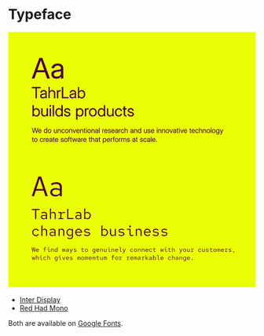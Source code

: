 # Typeface

![TahrLab Typefaces](./typefaces.png) 

- [Inter Display](./inter-display/)
- [Red Had Mono](./redhat-mono/)

Both are available on [Google Fonts](https://fonts.google.com/).


